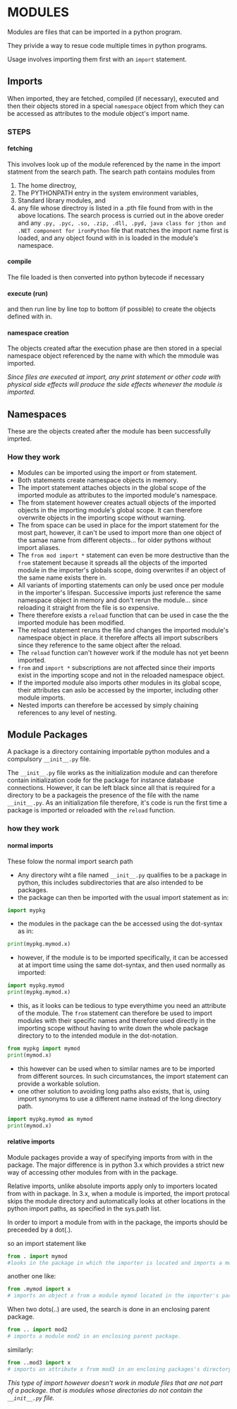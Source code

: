# MODULES

Modules are files that can be imported in a python program.

They privide a way to resue code multiple times in python programs.

Usage involves importing them first with an `import` statement.

## Imports

When imported, they are fetched, compiled (if necessary), executed and then their objects stored in a special `namespace` object from which they can be accessed as attributes to the module object's import name.

### STEPS

#### fetching

This involves look up of the module referenced by the name in the import statment from the search path. The search path contains modules from

1. The home directroy,
2. The PYTHONPATH entry in the system environment variables,
3. Standard library modules, and
4. any file whose directroy is listed in a .pth file found from with in the above locations.
   The search process is curried out in the above oreder and any `.py, .pyc, .so, .zip, .dll, .pyd, java class for jthon and .NET component for ironPython` file that matches the import name first is loaded, and any object found with in is loaded in the module's namespace.

#### compile

The file loaded is then converted into python bytecode if necessary

#### execute (run)

and then run line by line top to bottom (if possible) to create the objects defined with in.

#### namespace creation

The objects created aftar the execution phase are then stored in a special namespace object referenced by the name with which the mmodule was imported.

_Since files are executed at import, any print statement or other code with physical side effects will produce the side effects whenever the module is imported._

## Namespaces

These are the objects created after the module has been successfully imprted.

### How they work

- Modules can be imported using the import or from statement.
- Both statements create namespace objects in memory.
- The import statement attaches objects in the global scope of the imported module as attributes to the imported module's namespace.
- The from statement however creates actuall objects of the imported objects in the importing module's global scope. It can therefore overwrite objects in the importing scope without warning.
- The from space can be used in place for the import statement for the most part, however, it can't be used to import more than one object of the samae name from different objects... for older pythons without import aliases.
- The `from mod import *` statement can even be more destructive than the `from` statement because it spreads all the objects of the imported module in the importer's globals scope, doing overwrites if an object of the same name exists there in.
- All variants of importing statements can only be used once per module in the importer's lifespan. Successive imports just reference the same namespace object in memory and don't rerun the module... since reloading it straight from the file is so expensive.
- There therefore exists a `reload` function that can be used in case the the imported module has been modified.
- The reload statement reruns the file and changes the imported module's namespace object in place. it therefore affects all import subscribers since they reference to the same object after the reload.
- The `reload` function can't however work if the module has not yet beenn imported.
- `from` and `import *` subscriptions are not affected since their imports exist in the importing scope and not in the reloaded namespace object.
- If the imported module also imports other modules in its global scope, their attributes can aslo be accessed by the importer, including other module imports.
- Nested imports can therefore be accessed by simply chaining references to any level of nesting.

## Module Packages

A package is a directory containing importable python modules and a compulsory `__init__.py` file.

The `__init__.py` file works as the initialization module and can therefore contain initialization code for the package for instance database connections. However, it can be left black since all that is required for a directory to be a packageis the presence of the file with the name `__init__.py`. As an initialization file therefore, it's code is run the first time a package is imported or reloaded with the `reload` function.

### how they work

#### normal imports

These folow the normal import search path

- Any directory wiht a file named `__init__.py` qualifies to be a package in python, this includes subdirectories that are also intended to be packages.
- the package can then be imported with the usual import statement as in:

```python
import mypkg
```

- the modules in the package can the be accessed using the dot-syntax as in:

```python
print(mypkg.mymod.x)
```

- however, if the module is to be imported specifically, it can be accessed at at import time using the same dot-syntax, and then used normally as imported:

```python
import mypkg.mymod
print(mypkg.mymod.x)
```

- this, as it looks can be tedious to type everythime you need an attribute of the module. The `from` statement can therefore be used to import modules with their specific names and therefore used directly in the importing scope without having to write down the whole package directory to to the intended module in the dot-notation.

```python
from mypkg import mymod
print(mymod.x)
```

- this however can be used when to similar names are to be imported from different sources. In such circumstances, the import statement can provide a workable solution.
- one other solution to avoiding long paths also exists, that is, using import synonyms to use a different name instead of the long directory path.

```python
import mypkg.mymod as mymod
print(mymod.x)
```

#### relative imports

Module packages provide a way of specifying imports from with in the package. The major difference is in python 3.x which provides a strict new way of accessing other modules from with in the package.

Relative imports, unlike absolute imports apply only to importers located from with in package. In 3.x, when a module is imported, the import protocal skips the module directory and automatically looks at other locations in the python import paths, as specified in the sys.path list.

In order to import a module from with in the package, the imports should be preceeded by a dot(.).

so an import statement like

```python
from . import mymod
#looks in the package in which the importer is located and imports a module called mymod.
```

another one like:

```python
from .mymod import x
# imports an object x from a module mymod located in the importer's package.
```

When two dots(..) are used, the search is done in an enclosing parent package.

```python
from .. import mod2
# imports a module mod2 in an enclosing parent package.
```

similarly:

```python
from ..mod3 import x
# imports an attribute x from mod3 in an enclosing packages's directory.
```

_This type of import however doesn't work in module files that are not part of a package. that is modules whose directories do not contain the `__init__.py` file._
